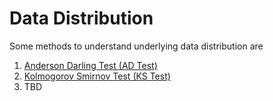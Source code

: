 # Data Distribution

Some methods to understand underlying data distribution are

1. [Anderson Darling Test (AD Test)](./anderson-darling-test.ipynb)
2. [Kolmogorov Smirnov Test (KS Test)](./anderson-darling-test.ipynb)
3. TBD